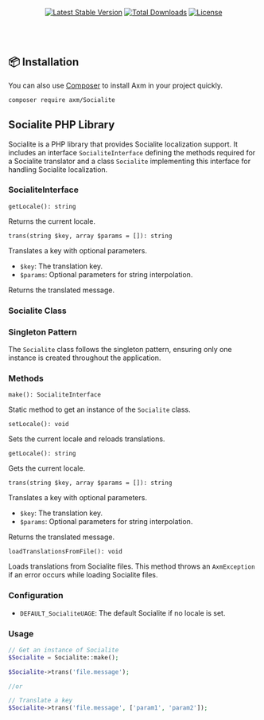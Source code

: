<!-- markdownlint-disable no-inline-html -->
<p align="center">
	<a href="https://packagist.org/packages/axm/Socialite"
		><img
			src="https://poser.pugx.org/axm/Socialite/v/stable"
			alt="Latest Stable Version"
	/></a>
	<a href="https://packagist.org/packages/axm/Socialite"
		><img
			src="https://poser.pugx.org/axm/Socialite/downloads"
			alt="Total Downloads"
	/></a>
	<a href="https://packagist.org/packages/axm/Socialite"
		><img
			src="https://poser.pugx.org/axm/Socialite/license"
			alt="License"
	/></a>
</p>
<br />
<br />


## 📦 Installation

You can also use [Composer](https://getcomposer.org/) to install Axm in your project quickly.

```bash
composer require axm/Socialite
```

## Socialite PHP Library

Socialite is a PHP library that provides Socialite localization support. It includes an interface `SocialiteInterface` defining the methods required for a Socialite translator and a class `Socialite` implementing this interface for handling Socialite localization.

### SocialiteInterface

 `getLocale(): string`

Returns the current locale.

`trans(string $key, array $params = []): string`

Translates a key with optional parameters.

- `$key`: The translation key.
- `$params`: Optional parameters for string interpolation.

Returns the translated message.

### Socialite Class

### Singleton Pattern

The `Socialite` class follows the singleton pattern, ensuring only one instance is created throughout the application.

### Methods
`make(): SocialiteInterface`

Static method to get an instance of the `Socialite` class.

`setLocale(): void`

Sets the current locale and reloads translations.

`getLocale(): string`

Gets the current locale.

`trans(string $key, array $params = []): string`

Translates a key with optional parameters.

- `$key`: The translation key.
- `$params`: Optional parameters for string interpolation.

Returns the translated message.

`loadTranslationsFromFile(): void`

Loads translations from Socialite files. This method throws an `AxmException` if an error occurs while loading Socialite files.

### Configuration

- `DEFAULT_SocialiteUAGE`: The default Socialite if no locale is set.

### Usage

```php
// Get an instance of Socialite
$Socialite = Socialite::make();

$Socialite->trans('file.message');

//or

// Translate a key
$Socialite->trans('file.message', ['param1', 'param2']);
```
